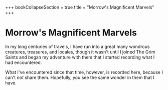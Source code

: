 +++
bookCollapseSection = true
title = "Morrow's Magnificent Marvels"
+++

# Morrow's Magnificent Marvels

In my long centuries of travels, I have run into a great many wondrous creatures, treasures, and locales, though it wasn't until I joined The Grim Saints and began my adventure with them that I started recording what I had encountered.

What I've encountered since that time, however, is recorded here, because I can't _not_ share them. Hopefully, you see the same wonder in them that I have.
